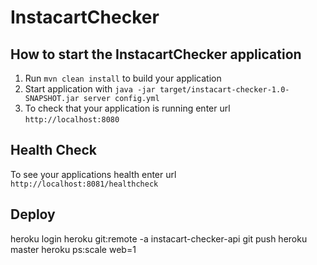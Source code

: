 # InstacartChecker

How to start the InstacartChecker application
---

1. Run `mvn clean install` to build your application
1. Start application with `java -jar target/instacart-checker-1.0-SNAPSHOT.jar server config.yml`
1. To check that your application is running enter url `http://localhost:8080`

Health Check
---

To see your applications health enter url `http://localhost:8081/healthcheck`

Deploy
---
heroku login
heroku git:remote -a instacart-checker-api
git push heroku master
heroku ps:scale web=1